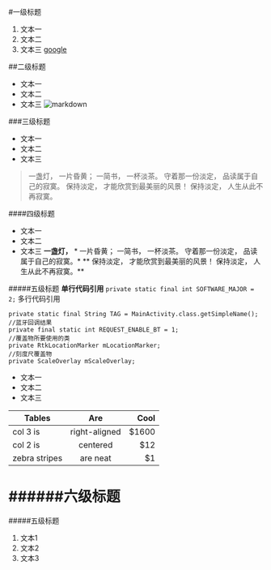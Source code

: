 #一级标题
1. 文本一
2. 文本二
3. 文本三
[google](http://www.google.com)

##二级标题
- 文本一
- 文本二
- 文本三
![markdown](http://upload-images.jianshu.io/upload_images/259-90ac0f366310f464.jpg?imageMogr2/auto-orient/strip%7CimageView2/2/w/1240)

###三级标题
- 文本一
- 文本二
- 文本三
> 一盏灯， 一片昏黄； 一简书， 一杯淡茶。 守着那一份淡定， 品读属于自己的寂寞。 保持淡定， 才能欣赏到最美丽的风景！ 保持淡定， 人生从此不再寂寞。

####四级标题
- 文本一
- 文本二
- 文本三
**一盏灯，** * 一片昏黄； 一简书， 一杯淡茶。 守着那一份淡定， 品读属于自己的寂寞。* ** 保持淡定， 才能欣赏到最美丽的风景！ 保持淡定， 人生从此不再寂寞。**

#####五级标题
**单行代码引用**
`private static final int SOFTWARE_MAJOR = 2;`
多行代码引用
```
private static final String TAG = MainActivity.class.getSimpleName();
//蓝牙回调结果
private final static int REQUEST_ENABLE_BT = 1;
//覆盖物所要使用的类
private RtkLocationMarker mLocationMarker;
//刻度尺覆盖物
private ScaleOverlay mScaleOverlay;
```
- 文本一
- 文本二
- 文本三

| Tables        | Are           | Cool  |
| ------------- |:-------------:| -----:|
| col 3 is      | right-aligned | $1600 |
| col 2 is      | centered      |   $12 |
| zebra stripes | are neat      |    $1 |

######六级标题
=======
#####五级标题

1. 文本1
2. 文本2
3. 文本3


